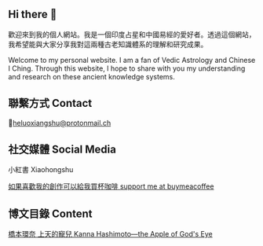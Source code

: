 ## Hi there 👋

歡迎來到我的個人網站。我是一個印度占星和中國易經的愛好者。透過這個網站，我希望能與大家分享我對這兩種古老知識體系的理解和研究成果。

Welcome to my personal website. I am a fan of Vedic Astrology and Chinese I Ching. Through this website, I hope to share with you my understanding and research on these ancient knowledge systems.

## 聯繫方式 Contact
📮heluoxiangshu@protonmail.ch

## 社交媒體 Social Media
小紅書 Xiaohongshu

[如果喜歡我的創作可以給我買杯咖啡 support me at buymeacoffee](https://www.buymeacoffee.com/Jyotisha/)

## 博文目錄 Content

[橋本環奈 上天的寵兒 Kanna Hashimoto—the Apple of God's Eye](https://github.com/HeLuoXiangShu/Kanna-Hashimoto-the-Apple-of-God-s-Eye/blob/main/README.md)


